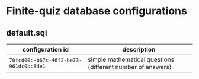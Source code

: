 # Finite-quiz database configurations

## default.sql

| configuration id                       | description                                                 |
|----------------------------------------|-------------------------------------------------------------|
| `70fcd00c-b67c-46f2-be73-961dc0bc8de1` | simple mathematical questions (different number of answers) |
